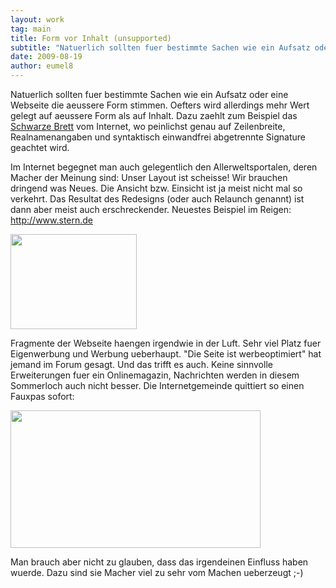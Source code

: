 ```yaml
---
layout: work
tag: main
title: Form vor Inhalt (unsupported)
subtitle: "Natuerlich sollten fuer bestimmte Sachen wie ein Aufsatz oder eine Webseite die aeussere Form stimmen. Oefters wird allerdings mehr Wert gelegt auf aeussere Form als auf Inhalt. Dazu zaehlt zum Beispiel das Schwarze Brett vom Internet, wo peinlichst&hellip;"
date: 2009-08-19
author: eumel8
---
```


Natuerlich sollten fuer bestimmte Sachen wie ein Aufsatz oder eine Webseite die aeussere Form stimmen. Oefters wird allerdings mehr Wert gelegt auf aeussere Form als auf Inhalt. Dazu zaehlt zum Beispiel das <a href="http://de.wikipedia.org/wiki/Usenet">Schwarze Brett</a> vom Internet, wo peinlichst genau auf Zeilenbreite, Realnamenangaben und syntaktisch einwandfrei abgetrennte Signature geachtet wird.

Im Internet begegnet man auch gelegentlich den Allerweltsportalen, deren Macher der Meinung sind: Unser Layout ist scheisse! Wir brauchen dringend was Neues. 
Die Ansicht bzw. Einsicht ist ja meist nicht mal so verkehrt. Das Resultat des Redesigns (oder auch Relaunch genannt) ist dann aber meist auch erschreckender. 
Neuestes Beispiel im Reigen: http://www.stern.de 

<div class="image_block"><img src="http://blog.eumelnet.de/blogs/media/blogs/blog/sternde.jpg" alt="" title="" width="202" height="152" /></div> 

Fragmente der Webseite haengen irgendwie in der Luft. Sehr viel Platz fuer Eigenwerbung und Werbung ueberhaupt. "Die Seite ist werbeoptimiert" hat jemand im Forum gesagt. Und das trifft es auch. Keine sinnvolle Erweiterungen fuer ein Onlinemagazin, Nachrichten werden in diesem Sommerloch auch nicht besser.
Die Internetgemeinde quittiert so einen Fauxpas sofort:

<div class="image_block"><img src="http://blog.eumelnet.de/blogs/media/blogs/blog/graph_sternde.png" alt="" title="" width="400" height="220" /></div> 

Man brauch aber nicht zu glauben, dass das irgendeinen Einfluss haben wuerde. Dazu sind sie Macher viel zu sehr vom Machen ueberzeugt ;-)
